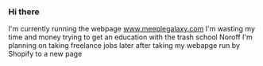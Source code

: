 ### Hi there
I'm currently running the webpage www.meeplegalaxy.com
I'm wasting my time and money trying to get an education with the trash school Noroff
I'm planning on taking freelance jobs later after taking my webapge run by Shopify to a new page
<!--
**Martinsn676/Martinsn676** is a ✨ _special_ ✨ repository because its `README.md` (this file) appears on your GitHub profile.

Here are some ideas to get you started:

- 🔭 I’m currently working on ...
- 🌱 I’m currently learning ...
- 👯 I’m looking to collaborate on ...
- 🤔 I’m looking for help with ...
- 💬 Ask me about ...
- 📫 How to reach me: ...
- 😄 Pronouns: ...
- ⚡ Fun fact: ...
-->
